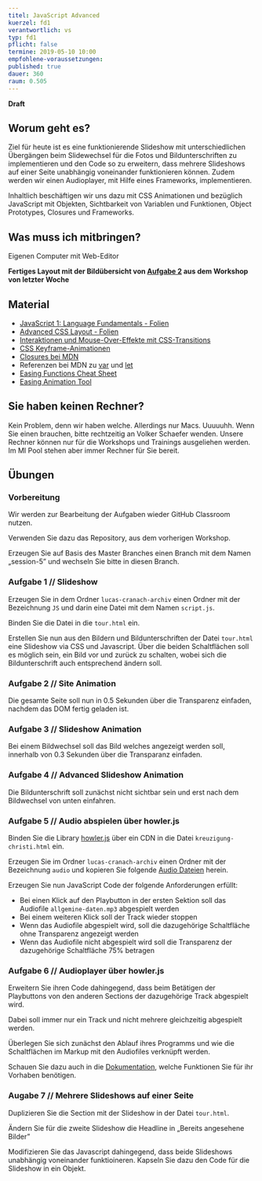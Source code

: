```yaml
---
titel: JavaScript Advanced
kuerzel: fd1
verantwortlich: vs
typ: fd1
pflicht: false
termine: 2019-05-10 10:00
empfohlene-voraussetzungen: 
published: true
dauer: 360
raum: 0.505
---
```

**Draft**

## Worum geht es?
Ziel für heute ist es eine funktionierende Slideshow mit unterschiedlichen Übergängen beim Slidewechsel für die Fotos und Bildunterschriften zu implementieren und den Code so zu erweitern, dass mehrere Slideshows auf einer Seite unabhängig voneinander funktionieren können. Zudem werden wir einen Audioplayer, mit Hilfe eines Frameworks, implementieren.

Inhaltlich beschäftigen wir uns dazu mit CSS Animationen und bezüglich JavaScript mit Objekten, Sichtbarkeit von Variablen und Funktionen, Object Prototypes, Closures und Frameworks.

## Was muss ich mitbringen?
Eigenen Computer mit Web-Editor

**Fertiges Layout mit der Bildübersicht von [Aufgabe 2]((/mi-bachelor-webdevelopment/lehrveranstaltungen/fd1-05-03/#aufgabe-2--layout)) aus dem Workshop von letzter Woche**

## Material
- [JavaScript 1: Language Fundamentals - Folien](../../material/frontend-development-1/session-4/slides/Chapter08-JavaScript1LanguageFundamentals.pdf)
- [Advanced CSS Layout - Folien](../../material/frontend-development-1/session-3/slides/Chapter07-AdvancedCSSLayout.pdf)
- [Interaktionen und Mouse-Over-Effekte mit CSS-Transitions ](https://blog.kulturbanause.de/2014/05/interaktionen-und-mouse-over-effekte-mit-css3-transitions/)
- [CSS Keyframe-Animationen](https://blog.kulturbanause.de/2015/10/css-keyframe-animationen/)
- [Closures bei MDN](https://developer.mozilla.org/de/docs/Web/JavaScript/Closures)
- Referenzen bei MDN zu [var](https://developer.mozilla.org/de/docs/Web/JavaScript/Reference/Statements/var) und [let](https://developer.mozilla.org/de/docs/Web/JavaScript/Reference/Statements/let)
- [Easing Functions Cheat Sheet](https://easings.net)
- [Easing Animation Tool](https://matthewlein.com/tools/ceaser)


## Sie haben keinen Rechner?
Kein Problem, denn wir haben welche. Allerdings nur Macs. Uuuuuhh. Wenn Sie einen brauchen, bitte rechtzeitig an Volker Schaefer wenden. Unsere Rechner können nur für die Workshops und Trainings ausgeliehen werden. Im MI Pool stehen aber immer Rechner für Sie bereit.

## Übungen
### Vorbereitung

Wir werden zur Bearbeitung der Aufgaben wieder GitHub Classroom nutzen.

Verwenden Sie dazu das Repository, aus dem vorherigen Workshop. 

Erzeugen Sie auf Basis des Master Branches einen Branch mit dem Namen „session-5” und wechseln Sie bitte in diesen Branch.

### Aufgabe 1 // Slideshow

Erzeugen Sie in dem Ordner `lucas-cranach-archiv` einen Ordner mit der Bezeichnung `JS` und darin eine Datei mit dem Namen `script.js`.

Binden Sie die Datei in die `tour.html` ein.

Erstellen Sie nun aus den Bildern und Bildunterschriften der Datei `tour.html` eine Slideshow via CSS und Javascript. Über die beiden Schaltflächen soll es möglich sein, ein Bild vor und zurück zu schalten, wobei sich die Bildunterschrift auch entsprechend ändern soll. 

### Aufgabe 2 // Site Animation

Die gesamte Seite soll nun in 0.5 Sekunden über die Transparenz einfaden, nachdem das DOM fertig geladen ist.

### Aufgabe 3 // Slideshow Animation
Bei einem Bildwechsel soll das Bild welches angezeigt werden soll, innerhalb von 0.3 Sekunden über die Transparanz einfaden.

### Aufgabe 4 // Advanced Slideshow Animation
Die Bildunterschrift soll zunächst nicht sichtbar sein und erst nach dem Bildwechsel von unten einfahren.

### Aufgabe 5 // Audio abspielen über howler.js
Binden Sie die Library [howler.js](https://howlerjs.com) über ein CDN in die Datei `kreuzigung-christi.html` ein.

Erzeugen Sie im Ordner `lucas-cranach-archiv` einen Ordner mit der Bezeichnung `audio` und kopieren Sie folgende [Audio Dateien](../../material/frontend-development-1/session-5/material/assets/audiofiles.zip) herein.

Erzeugen Sie nun JavaScript Code der folgende Anforderungen erfüllt:

* Bei einen Klick auf den Playbutton in der ersten Sektion soll das Audiofile `allgemine-daten.mp3` abgespielt werden
* Bei einem weiteren Klick soll der Track wieder stoppen
* Wenn das Audiofile abgespielt wird, soll die dazugehörige Schaltfläche ohne Transparenz angezeigt werden
* Wenn das Audiofile nicht abgespielt wird soll die Transparenz der dazugehörige Schaltfläche 75% betragen


### Aufgabe 6 // Audioplayer über howler.js
Erweitern Sie ihren Code dahingegend, dass beim Betätigen der Playbuttons von den anderen Sections der dazugehörige Track abgespielt wird.

Dabei soll immer nur ein Track und nicht mehrere gleichzeitig abgespielt werden.

Überlegen Sie sich zunächst den Ablauf ihres Programms und wie die Schaltflächen im Markup mit den Audiofiles verknüpft werden.

Schauen Sie dazu auch in die [Dokumentation](https://github.com/goldfire/howler.js#documentation), welche Funktionen Sie für ihr Vorhaben benötigen.


### Augabe 7 // Mehrere Slideshows auf einer Seite
Duplizieren Sie die Section mit der Slideshow in der Datei `tour.html`.

Ändern Sie für die zweite Slideshow die Headline in „Bereits angesehene Bilder”

Modifizieren Sie das Javascript dahingegend, dass beide Slideshows unabhängig voneinander funktioineren. Kapseln Sie dazu den Code für die Slideshow in ein Objekt.

